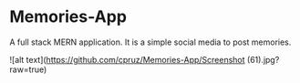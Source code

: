 # Memories-App
A full stack MERN application. It is a simple social media to post memories.

![alt text](https://github.com/cpruz/Memories-App/Screenshot (61).jpg?raw=true)
